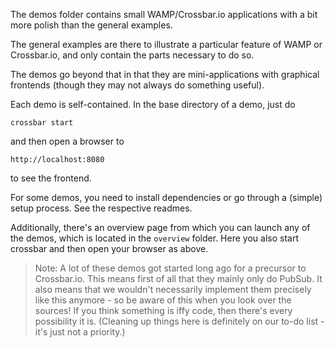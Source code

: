 The demos folder contains small WAMP/Crossbar.io applications with a bit more polish than the general examples.

The general examples are there to illustrate a particular feature of WAMP or Crossbar.io, and only contain the parts necessary to do so.

The demos go beyond that in that they are mini-applications with graphical frontends (though they may not always do something useful).

Each demo is self-contained. In the base directory of a demo, just do

```
crossbar start
```

and then open a browser to

```
http://localhost:8080
```

to see the frontend.

For some demos, you need to install dependencies or go through a (simple) setup process. See the respective readmes.

Additionally, there's an overview page from which you can launch any of the demos, which is located in the `overview` folder. Here you also start crossbar and then open your browser as above.

> Note: A lot of these demos got started long ago for a precursor to Crossbar.io. This means first of all that they mainly only do PubSub. It also means that we wouldn't necessarily implement them precisely like this anymore - so be aware of this when you look over the sources! If you think something is iffy code, then there's every possibility it is. (Cleaning up things here is definitely on our to-do list - it's just not a priority.)

